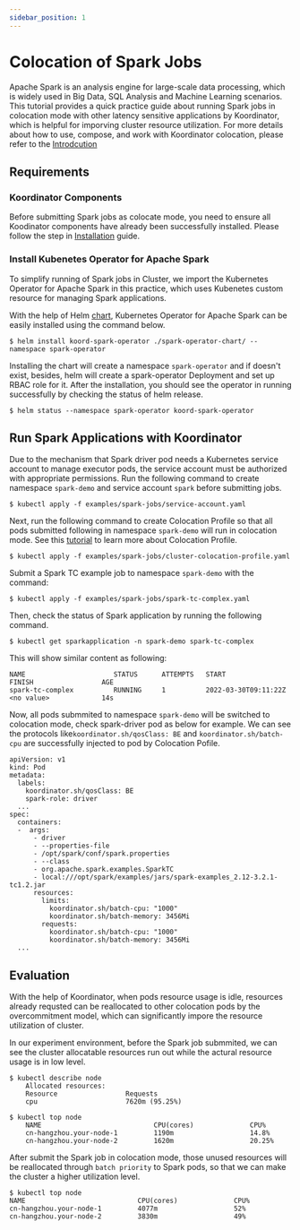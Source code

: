```yaml
---
sidebar_position: 1
---
```


# Colocation of Spark Jobs
Apache Spark is an analysis engine for large-scale data processing, which is widely used in Big Data, SQL Analysis and Machine Learning scenarios. This tutorial provides a quick practice guide about running Spark jobs in colocation mode with other latency sensitive applications by Koordinator, which is helpful for imporving cluster resource utilization. For more details about how to use, compose, and work with Koordinator colocation, please refer to the [Introdcution](../)

## Requirements
### Koordinator Components
Before submitting Spark jobs as colocate mode, you need to ensure all Koodinator components have already been successfully installed. Please follow the step in [Installation](../installation) guide.

### Install Kubenetes Operator for Apache Spark 
To simplify running of Spark jobs in Cluster, we import the Kubernetes Operator for Apache Spark in this practice, which uses Kubenetes custom resource for managing Spark applications.

With the help of Helm [chart](https://github.com/koordinator-sh/koordinator/tree/main/examples/spark-operator-chart), Kubernetes Operator for Apache Spark can be easily installed using the command below.
```
$ helm install koord-spark-operator ./spark-operator-chart/ --namespace spark-operator
```

Installing the chart will create a namespace `spark-operator` and if doesn't exist, besides, helm will create a spark-operator Deployment and set up RBAC role for it. After the installation, you should see the operator in running successfully by checking the status of helm release.
```
$ helm status --namespace spark-operator koord-spark-operator
```

## Run Spark Applications with Koordinator
Due to the mechanism that Spark driver pod needs a Kubernetes service account to manage executor pods, the service account must be authorized with appropriate permissions. Run the following command to create namespace `spark-demo` and service account `spark` before submitting jobs.
```
$ kubectl apply -f examples/spark-jobs/service-account.yaml
```

Next, run the following command to create Colocation Profile so that all pods submitted following in namespace `spark-demo` will run in colocation mode. See this [tutorial](../user-manuals/colocation-profile) to learn more about Colocation Profile.
```
$ kubectl apply -f examples/spark-jobs/cluster-colocation-profile.yaml
```

Submit a Spark TC example job to namespace `spark-demo` with the command:
```
$ kubectl apply -f examples/spark-jobs/spark-tc-complex.yaml
```

Then, check the status of Spark application by running the following command.
```
$ kubectl get sparkapplication -n spark-demo spark-tc-complex
```

This will show similar content as following:
```
NAME                      STATUS      ATTEMPTS   START                    FINISH                 AGE
spark-tc-complex          RUNNING     1          2022-03-30T09:11:22Z     <no value>             14s
```
Now, all pods submmited to namespace `spark-demo` will be switched to colocation mode, check spark-driver pod as below for example. We can see the protocols like`koordinator.sh/qosClass: BE` and `koordinator.sh/batch-cpu` are successfully injected to pod by Colocation Pofile.
```
apiVersion: v1
kind: Pod
metadata:
  labels:
  	koordinator.sh/qosClass: BE
	spark-role: driver
  ...
spec:
  containers:
  -  args:
	  - driver
	  - --properties-file
	  - /opt/spark/conf/spark.properties
	  - --class
	  - org.apache.spark.examples.SparkTC
	  - local:///opt/spark/examples/jars/spark-examples_2.12-3.2.1-tc1.2.jar
   	  resources:
		limits:
		  koordinator.sh/batch-cpu: "1000"
		  koordinator.sh/batch-memory: 3456Mi
		requests:
		  koordinator.sh/batch-cpu: "1000"
		  koordinator.sh/batch-memory: 3456Mi
  ...
```

## Evaluation
With the help of Koordinator, when pods resource usage is idle, resources already requsted can be reallocated to other colocation pods by the overcommitment model, which can significantly impore the resource utilization of cluster.

In our experiment environment, before the Spark job submmited, we can see the cluster allocatable resources run out while the actural resource usage is in low level.
```
$ kubectl describe node
    Allocated resources:
    Resource                 Requests
    cpu                      7620m (95.25%)
  
$ kubectl top node
    NAME                      		CPU(cores)         		CPU%
    cn-hangzhou.your-node-1   		1190m         			14.8%
    cn-hangzhou.your-node-2   		1620m         			20.25%
```

After submit the Spark job in colocation mode, those unused resources will be reallocated through `batch priority` to Spark pods, so that we can make the cluster a higher utilization level.
```
$ kubectl top node
NAME                      		CPU(cores)   		    CPU%
cn-hangzhou.your-node-1   		4077m         			52%
cn-hangzhou.your-node-2   		3830m         			49%
```